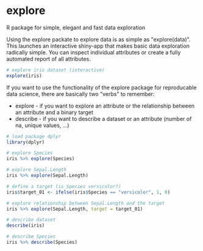 # explore
R package for simple, elegant and fast data exploration

Using the explore packate to explore data is as simple as "explore(data)".
This launches an interactive shiny-app that makes basic data exploration radically simple. You can inspect individual attributes or create a fully automated report of all attributes.

```r
# explore iris dataset (interactive)
explore(iris)
```

If you want to use the functionality of the explore package for reproducable data science, there are basically two "verbs" to remember:
* explore - if you want to explore an attribute or the relationship between an attribute and a binary target
* describe - if you want to describe a dataset or an attribute (number of na, unique values, ...)

```r
# load package dplyr
library(dplyr)

# explore Species
iris %>% explore(Species)

# explore Sepal.Length
iris %>% explore(Sepal.Length)

# define a target (is Species versicolor?)
iris$target_01 <- ifelse(iris$Species == "versicolor", 1, 0)

# explore relationship between Sepal.Length and the target
iris %>% explore(Sepal.Length, target = target_01)

# describe dataset
describe(iris)

# describe Species
iris %>% describe(Species)
```
